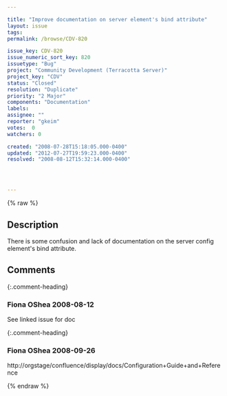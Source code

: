 ```yaml
---

title: "Improve documentation on server element's bind attribute"
layout: issue
tags: 
permalink: /browse/CDV-820

issue_key: CDV-820
issue_numeric_sort_key: 820
issuetype: "Bug"
project: "Community Development (Terracotta Server)"
project_key: "CDV"
status: "Closed"
resolution: "Duplicate"
priority: "2 Major"
components: "Documentation"
labels: 
assignee: ""
reporter: "gkeim"
votes:  0
watchers: 0

created: "2008-07-28T15:18:05.000-0400"
updated: "2012-07-27T19:59:23.000-0400"
resolved: "2008-08-12T15:32:14.000-0400"




---
```


{% raw %}

## Description

<div markdown="1" class="description">

There is some confusion and lack of documentation on the server config element's bind attribute.


</div>

## Comments


{:.comment-heading}
### **Fiona OShea** <span class="date">2008-08-12</span>

<div markdown="1" class="comment">

See linked issue for doc 

</div>


{:.comment-heading}
### **Fiona OShea** <span class="date">2008-09-26</span>

<div markdown="1" class="comment">

http://orgstage/confluence/display/docs/Configuration+Guide+and+Reference

</div>



{% endraw %}
